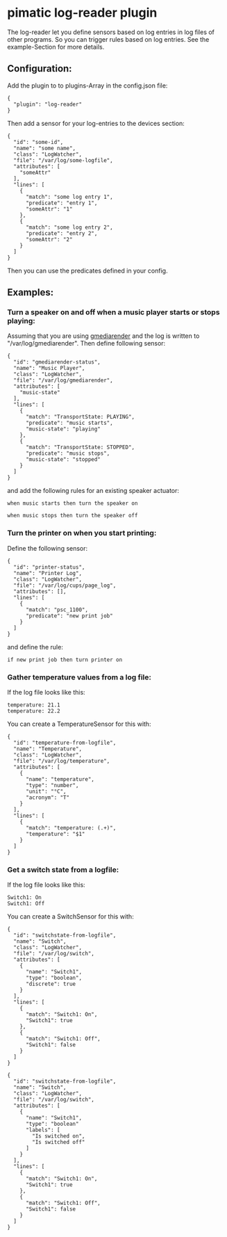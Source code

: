 pimatic log-reader plugin
=========================

The log-reader let you define sensors based on log entries in log files of other programs.
So you can trigger rules based on log entries. See the example-Section for more details.

Configuration:
--------------

Add the plugin to to plugins-Array in the config.json file:

    { 
      "plugin": "log-reader"
    }

Then add a sensor for your log-entries to the devices section:

    {
      "id": "some-id",
      "name": "some name",
      "class": "LogWatcher",
      "file": "/var/log/some-logfile",
      "attributes": [
        "someAttr"
      ],
      "lines": [
        {
          "match": "some log entry 1",
          "predicate": "entry 1",
          "someAttr": "1" 
        },
        {
          "match": "some log entry 2",
          "predicate": "entry 2",
          "someAttr": "2"
        }
      ]
    }


Then you can use the predicates defined in your config.

Examples:
---------

### Turn a speaker on and off when a music player starts or stops playing:

Assuming that you are using [gmediarender](https://github.com/hzeller/gmrender-resurrect) and the 
log is written to "/var/log/gmediarender". Then define following sensor:

    {
      "id": "gmediarender-status",
      "name": "Music Player",
      "class": "LogWatcher",
      "file": "/var/log/gmediarender",
      "attributes": [
        "music-state"
      ],
      "lines": [
        {
          "match": "TransportState: PLAYING",
          "predicate": "music starts",
          "music-state": "playing" 
        },
        {
          "match": "TransportState: STOPPED",
          "predicate": "music stops",
          "music-state": "stopped"
        }
      ]
    }

and add the following rules for an existing speaker actuator:

    when music starts then turn the speaker on

    when music stops then turn the speaker off

### Turn the printer on when you start printing:

Define the following sensor:

    {
      "id": "printer-status",
      "name": "Printer Log",
      "class": "LogWatcher",
      "file": "/var/log/cups/page_log",
      "attributes": [],
      "lines": [
        {
          "match": "psc_1100",
          "predicate": "new print job"
        }
      ]
    }

and define the rule:

    if new print job then turn printer on

### Gather temperature values from a log file:

If the log file looks like this:

    temperature: 21.1
    temperature: 22.2

You can create a TemperatureSensor for this with:

    {
      "id": "temperature-from-logfile",
      "name": "Temperature",
      "class": "LogWatcher",
      "file": "/var/log/temperature",
      "attributes": [
        {
          "name": "temperature",
          "type": "number",
          "unit": "°C",
          "acronym": "T"
        }
      ],
      "lines": [
        {
          "match": "temperature: (.+)",
          "temperature": "$1"
        }
      ]
    }

### Get a switch state from a logfile:

If the log file looks like this:

    Switch1: On
    Switch1: Off

You can create a SwitchSensor for this with:

    {
      "id": "switchstate-from-logfile",
      "name": "Switch",
      "class": "LogWatcher",
      "file": "/var/log/switch",
      "attributes": [
        {
          "name": "Switch1",
          "type": "boolean",
          "discrete": true
        }
      ],
      "lines": [
        {
          "match": "Switch1: On",
          "Switch1": true
        },
        {
          "match": "Switch1: Off",
          "Switch1": false
        }
      ]
    }
    
    {
      "id": "switchstate-from-logfile",
      "name": "Switch",
      "class": "LogWatcher",
      "file": "/var/log/switch",
      "attributes": [
        {
          "name": "Switch1",
          "type": "boolean"
          "labels": [
            "Is switched on",
            "Is switched off"
          ]
        }
      ],
      "lines": [
        {
          "match": "Switch1: On",
          "Switch1": true
        },
        {
          "match": "Switch1: Off",
          "Switch1": false
        }
      ]
    }
